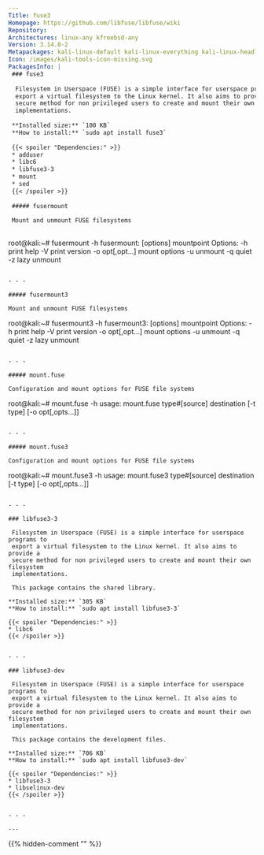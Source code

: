 ```yaml
---
Title: fuse3
Homepage: https://github.com/libfuse/libfuse/wiki
Repository: 
Architectures: linux-any kfreebsd-any
Version: 3.14.0-2
Metapackages: kali-linux-default kali-linux-everything kali-linux-headless kali-linux-large kali-tools-hardware 
Icon: /images/kali-tools-icon-missing.svg
PackagesInfo: |
 ### fuse3
 
  Filesystem in Userspace (FUSE) is a simple interface for userspace programs to
  export a virtual filesystem to the Linux kernel. It also aims to provide a
  secure method for non privileged users to create and mount their own filesystem
  implementations.
 
 **Installed size:** `100 KB`  
 **How to install:** `sudo apt install fuse3`  
 
 {{< spoiler "Dependencies:" >}}
 * adduser
 * libc6 
 * libfuse3-3 
 * mount 
 * sed 
 {{< /spoiler >}}
 
 ##### fusermount
 
 Mount and unmount FUSE filesystems
 
 ```
 root@kali:~# fusermount -h
 fusermount: [options] mountpoint
 Options:
  -h		    print help
  -V		    print version
  -o opt[,opt...]    mount options
  -u		    unmount
  -q		    quiet
  -z		    lazy unmount
 ```
 
 - - -
 
 ##### fusermount3
 
 Mount and unmount FUSE filesystems
 
 ```
 root@kali:~# fusermount3 -h
 fusermount3: [options] mountpoint
 Options:
  -h		    print help
  -V		    print version
  -o opt[,opt...]    mount options
  -u		    unmount
  -q		    quiet
  -z		    lazy unmount
 ```
 
 - - -
 
 ##### mount.fuse
 
 Configuration and mount options for FUSE file systems
 
 ```
 root@kali:~# mount.fuse -h
 usage: mount.fuse type#[source] destination [-t type] [-o opt[,opts...]]
 ```
 
 - - -
 
 ##### mount.fuse3
 
 Configuration and mount options for FUSE file systems
 
 ```
 root@kali:~# mount.fuse3 -h
 usage: mount.fuse3 type#[source] destination [-t type] [-o opt[,opts...]]
 ```
 
 - - -
 
 ### libfuse3-3
 
  Filesystem in Userspace (FUSE) is a simple interface for userspace programs to
  export a virtual filesystem to the Linux kernel. It also aims to provide a
  secure method for non privileged users to create and mount their own filesystem
  implementations.
   
  This package contains the shared library.
 
 **Installed size:** `305 KB`  
 **How to install:** `sudo apt install libfuse3-3`  
 
 {{< spoiler "Dependencies:" >}}
 * libc6 
 {{< /spoiler >}}
 
 
 - - -
 
 ### libfuse3-dev
 
  Filesystem in Userspace (FUSE) is a simple interface for userspace programs to
  export a virtual filesystem to the Linux kernel. It also aims to provide a
  secure method for non privileged users to create and mount their own filesystem
  implementations.
   
  This package contains the development files.
 
 **Installed size:** `706 KB`  
 **How to install:** `sudo apt install libfuse3-dev`  
 
 {{< spoiler "Dependencies:" >}}
 * libfuse3-3 
 * libselinux-dev
 {{< /spoiler >}}
 
 
 - - -
 
---
```

{{% hidden-comment "<!--Do not edit anything above this line-->" %}}
